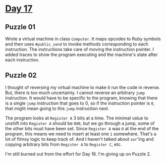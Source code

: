 # [Day 17](https://adventofcode.com/2024/day/17)

## Puzzle 01

Wrote a virtual machine in class `Computer`.  It maps opcodes to Ruby symbols
and then uses `#public_send` to invoke methods corresponding to each
instruction.  The instructions take care of moving the instruction pointer.  I
added traces to show the program executing and the machine's state after each
instruction.

## Puzzle 02

I thought of reversing my virtual machine to make it run the code in reverse.
But, there is too much uncertainty.  I cannot reverse an arbitrary `jump`
instruction.  It would have to be specific to the program, knowing that there
is a single `jump` instruction that goes to 0, so if the instruction pointer is
`0`, that might mean going to this `jump` instruction next.

The program looks at `Register A` 3 bits at a time.  The minimal value to
unshift into `Register A` should be `000`, but we go through a jump, some of the
other bits must have been set.  Since `Register A` was `0` at the end of the
program, this means we need to insert at least one `1` somewhere.  That's a lot
of flimsy logic to keep track of.  And I haven't talked about `xor`'ing and 
copying arbitrary bits from `Register A` to `Register C`, etc.

I'm still burned out from the effort for Day 16.  I'm giving up on Puzzle 2.
